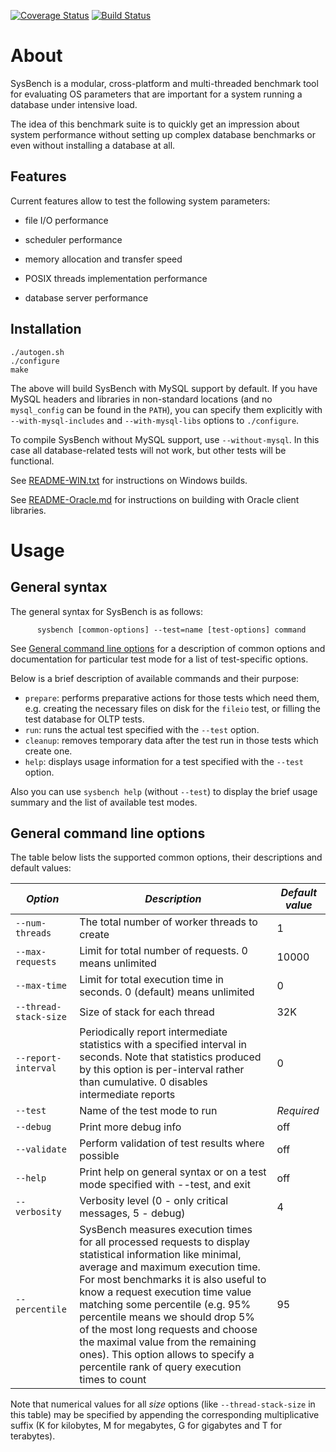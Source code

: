 [![Coverage Status](https://coveralls.io/repos/github/akopytov/sysbench/badge.svg?branch=1.0)](https://coveralls.io/github/akopytov/sysbench?branch=1.0)
[![Build Status](https://travis-ci.org/akopytov/sysbench.svg?branch=1.0)](https://travis-ci.org/akopytov/sysbench)

About
=====

SysBench is a modular, cross-platform and multi-threaded benchmark tool
for evaluating OS parameters that are important for a system running a
database under intensive load.

The idea of this benchmark suite is to quickly get an impression about
system performance without setting up complex database benchmarks or
even without installing a database at all.

Features
--------

Current features allow to test the following system parameters:

-   file I/O performance

-   scheduler performance

-   memory allocation and transfer speed

-   POSIX threads implementation performance

-   database server performance

Installation
------------

	./autogen.sh
	./configure
	make

The above will build SysBench with MySQL support by default. If you have MySQL headers and libraries in non-standard locations (and no `mysql_config` can be found in the `PATH`), you can specify them explicitly with `--with-mysql-includes` and `--with-mysql-libs` options to `./configure`.

To compile SysBench without MySQL support, use `--without-mysql`. In
this case all database-related tests will not work, but other tests will
be functional.

See [README-WIN.txt](README-WIN.txt) for instructions on Windows builds.

See [README-Oracle.md](README-Oracle.md) for instructions on building
with Oracle client libraries.


Usage
=====

General syntax
--------------

The general syntax for SysBench is as follows:

		  sysbench [common-options] --test=name [test-options] command


See [General command line options](README.md#general-command-line-options) for a description of common options and documentation for particular test mode for a list of test-specific options.

Below is a brief description of available commands and their purpose:

+ `prepare`: performs preparative actions for those tests which need
them, e.g. creating the necessary files on disk for the `fileio` test,
or filling the test database for OLTP tests.
+ `run`: runs the actual test specified with the `--test` option.
+ `cleanup`: removes temporary data after the test run in those tests which create one.
+ `help`: displays usage information for a test specified with the
  `--test` option.

Also you can use `sysbench help` (without `--test`) to display the brief usage summary and the list of available test modes.

General command line options
----------------------------

The table below lists the supported common options, their descriptions and default values:

*Option*              | *Description* | *Default value*
----------------------|---------------|----------------
| `--num-threads`       | The total number of worker threads to create                                                                                                                                                                                                                                                                                                                                                                                                                            | 1               |
| `--max-requests`      | Limit for total number of requests. 0 means unlimited                                                                                                                                                                                                                                                                                                                                                                                                                   | 10000           |
| `--max-time`          | Limit for total execution time in seconds. 0 (default) means unlimited                                                                                                                                                                                                                                                                                                                                                                                                  | 0               |
| `--thread-stack-size` | Size of stack for each thread                                                                                                                                                                                                                                                                                                                                                                                                                                           | 32K             |
| `--report-interval`   | Periodically report intermediate statistics with a specified interval in seconds. Note that statistics produced by this option is per-interval rather than cumulative. 0 disables intermediate reports                                                                                                                                                                                                                                                                  | 0               |
| `--test`              | Name of the test mode to run                                                                                                                                                                                                                                                                                                                                                                                                                                            | *Required*      |
| `--debug`             | Print more debug info                                                                                                                                                                                                                                                                                                                                                                                                                                                   | off             |
| `--validate`          | Perform validation of test results where possible                                                                                                                                                                                                                                                                                                                                                                                                                       | off             |
| `--help`              | Print help on general syntax or on a test mode specified with --test, and exit                                                                                                                                                                                                                                                                                                                                                                                          | off             |
| `--verbosity`         | Verbosity level (0 - only critical messages, 5 - debug)                                                                                                                                                                                                                                                                                                                                                                                                                 | 4               |
| `--percentile`        | SysBench measures execution times for all processed requests to display statistical information like minimal, average and maximum execution time. For most benchmarks it is also useful to know a request execution time value matching some percentile (e.g. 95% percentile means we should drop 5% of the most long requests and choose the maximal value from the remaining ones). This option allows to specify a percentile rank of query execution times to count | 95              |

Note that numerical values for all *size* options (like `--thread-stack-size` in this table) may be specified by appending the corresponding multiplicative suffix (K for kilobytes, M for megabytes, G for gigabytes and T for terabytes).
